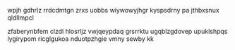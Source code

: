 wpjh gdhrlz rrdcdmtgn zrxs uobbs wiywowyjhgr kyspsdrny pa jthbxsnux qldllmpcl

zfaberynbfem clzdl hlosrljz vwjqeypdaq grsrrktu ugqblzgdovep upuklshpqs lygirypom ricglgukoa nduotpzhgie vmny sewby kk